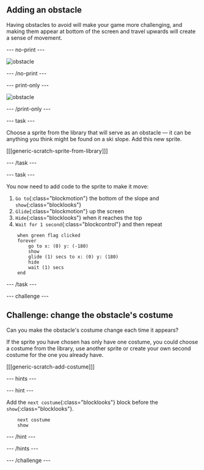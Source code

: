 ## Adding an obstacle

Having obstacles to avoid will make your game more challenging, and making them appear at bottom of the screen and travel upwards will create a sense of movement.

--- no-print ---

![obstacle](images/skier_obstacle_moving.gif)

--- /no-print ---

--- print-only ---

![obstacle](images/skier_obstacle.png)

--- /print-only ---

--- task ---

Choose a sprite from the library that will serve as an obstacle — it can be anything you think might be found on a ski slope. Add this new sprite.

[[[generic-scratch-sprite-from-library]]]

--- /task ---

--- task ---

You now need to add code to the sprite to make it move:

1. `Go to`{:class="blockmotion"} the bottom of the slope and `show`{:class="blocklooks"}
1. `Glide`{:class="blockmotion"} up the screen
1. `Hide`{:class="blocklooks"} when it reaches the top
1. `Wait for 1 second`{:class="blockcontrol"} and then repeat

```blocks
    when green flag clicked
    forever 
        go to x: (0) y: (-180)
        show
        glide (1) secs to x: (0) y: (180)
        hide
        wait (1) secs
    end
```

--- /task ---

--- challenge ---

## Challenge: change the obstacle's costume

Can you make the obstacle's costume change each time it appears? 

If the sprite you have chosen has only have one costume, you could choose a costume from the library, use another sprite or create your own second costume for the one you already have.

[[[generic-scratch-add-costume]]]

--- hints ---

--- hint ---

Add the `next costume`{:class="blocklooks"} block before the `show`{:class="blocklooks"}.

```blocks
    next costume
    show
```

--- /hint ---

--- /hints ---

--- /challenge ---

